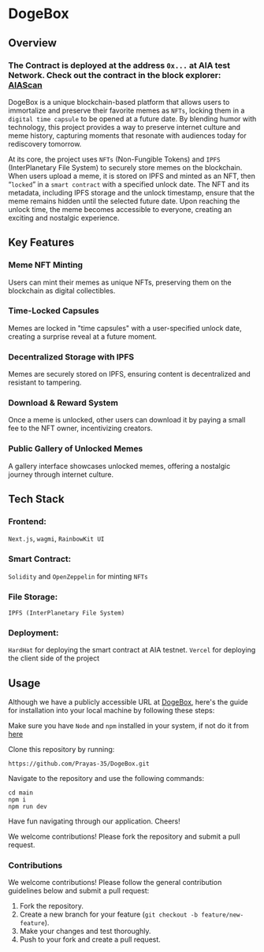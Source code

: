 # DogeBox

## Overview

### The Contract is deployed at the address `0x...` at AIA test Network. Check out the contract in the block explorer: [AIAScan]()

DogeBox is a unique blockchain-based platform that allows users to immortalize and preserve their favorite memes as `NFTs`, locking them in a `digital time capsule` to be opened at a future date. By blending humor with technology, this project provides a way to preserve internet culture and meme history, capturing moments that resonate with audiences today for rediscovery tomorrow.

At its core, the project uses `NFTs` (Non-Fungible Tokens) and `IPFS` (InterPlanetary File System) to securely store memes on the blockchain. When users upload a meme, it is stored on IPFS and minted as an NFT, then “`locked`” in a `smart contract` with a specified unlock date. The NFT and its metadata, including IPFS storage and the unlock timestamp, ensure that the meme remains hidden until the selected future date. Upon reaching the unlock time, the meme becomes accessible to everyone, creating an exciting and nostalgic experience.

## Key Features

### Meme NFT Minting

Users can mint their memes as unique NFTs, preserving them on the blockchain as digital collectibles.

### Time-Locked Capsules

Memes are locked in "time capsules" with a user-specified unlock date, creating a surprise reveal at a future moment.

### Decentralized Storage with IPFS

Memes are securely stored on IPFS, ensuring content is decentralized and resistant to tampering.

### Download & Reward System

Once a meme is unlocked, other users can download it by paying a small fee to the NFT owner, incentivizing creators.

### Public Gallery of Unlocked Memes

A gallery interface showcases unlocked memes, offering a nostalgic journey through internet culture.

## Tech Stack

### Frontend:

`Next.js`, `wagmi`, `RainbowKit UI`

### Smart Contract:

`Solidity` and `OpenZeppelin` for minting `NFTs`

### File Storage:

`IPFS (InterPlanetary File System)`

### Deployment:

`HardHat` for deploying the smart contract at AIA testnet. `Vercel` for deploying the client side of the project

## Usage

Although we have a publicly accessible URL at [DogeBox](https://doge-box.vercel.app), here's the guide for installation into your local machine by following these steps:

Make sure you have `Node` and `npm` installed in your system, if not do it from [here](https://nodejs.org/en/download/prebuilt-installer)

Clone this repository by running:

```
https://github.com/Prayas-35/DogeBox.git
```

Navigate to the repository and use the following commands:

```
cd main
npm i
npm run dev
```

Have fun navigating through our application. Cheers!

We welcome contributions! Please fork the repository and submit a pull request.

### Contributions

We welcome contributions! Please follow the general contribution guidelines below and submit a pull request:

1. Fork the repository.
2. Create a new branch for your feature (`git checkout -b feature/new-feature`).
3. Make your changes and test thoroughly.
4. Push to your fork and create a pull request.
